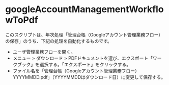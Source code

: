 # googleAccountManagementWorkflowToPdf

このスクリプトは、年次処理「管理台帳（Googleアカウント管理業務フロー）の保存」のうち、下記の処理を自動化するものです。

- ユーザ管理業務フローを開く。
- メニュー > ダウンロード > PDFドキュメントを選び、エクスポート「ワークブック」を選択する。「エクスポート」をクリックする。
- ファイル名を「管理台帳（Googleアカウント管理業務フロー）YYYYMMDD.pdf」（YYYYMMDDはダウンロード日）に変更して保存する。
